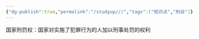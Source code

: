 ```yaml
---
{"dg-publish":true,"permalink":"/studyup///","tags":["知识点","刑诉"]}
---
```


国家刑罚权：国家对实施了犯罪行为的人加以刑事处罚的权利